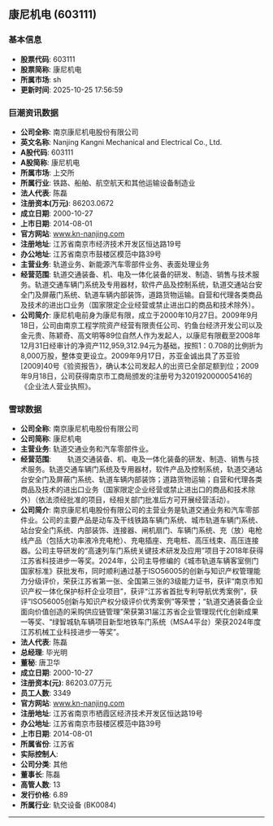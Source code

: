 ## 康尼机电 (603111)

### 基本信息

- **股票代码**: 603111
- **股票简称**: 康尼机电
- **所属市场**: sh
- **更新时间**: 2025-10-25 17:56:59

### 巨潮资讯数据

- **公司全称**: 南京康尼机电股份有限公司
- **英文名称**: Nanjing Kangni Mechanical and Electrical Co., Ltd.
- **A股代码**: 603111
- **A股简称**: 康尼机电
- **所属市场**: 上交所
- **所属行业**: 铁路、船舶、航空航天和其他运输设备制造业
- **法人代表**: 陈磊
- **注册资本(万元)**: 86203.0672
- **成立日期**: 2000-10-27
- **上市日期**: 2014-08-01
- **官方网站**: www.kn-nanjing.com
- **注册地址**: 江苏省南京市经济技术开发区恒达路19号
- **办公地址**: 江苏省南京市鼓楼区模范中路39号
- **主营业务**: 轨道业务、新能源汽车零部件业务、表面处理业务
- **经营范围**: 轨道交通装备、机、电及一体化装备的研发、制造、销售与技术服务。轨道交通车辆门系统及专用器材，软件产品及控制系统，轨道交通站台安全门及屏蔽门系统、轨道车辆内部装饰，道路货物运输。自营和代理各类商品及技术的进出口业务（国家限定企业经营或禁止进出口的商品和技术除外）。
- **公司简介**: 康尼机电前身为康尼有限，成立于2000年10月27日。2009年9月18日，公司由南京工程学院资产经营有限责任公司、钓鱼台经济开发公司以及金元贵、陈颖奇、高文明等89位自然人作为发起人，以康尼有限截至2008年12月31日经审计的净资产112,959,312.94元为基础，按照1：0.708的比例折为8,000万股，整体变更设立。2009年9月17日，苏亚金诚出具了苏亚验[2009]40号《验资报告》，确认本公司发起人的出资已全部足额到位；2009年9月18日，公司获得南京市工商局颁发的注册号为320192000005416的《企业法人营业执照》。

### 雪球数据

- **公司全称**: 南京康尼机电股份有限公司
- **公司简称**: 康尼机电
- **主营业务**: 轨道交通业务和汽车零部件业。
- **经营范围**: 　　轨道交通装备、机、电及一体化装备的研发、制造、销售与技术服务。轨道交通车辆门系统及专用器材，软件产品及控制系统，轨道交通站台安全门及屏蔽门系统、轨道车辆内部装饰；道路货物运输；自营和代理各类商品及技术的进出口业务（国家限定企业经营或禁止进出口的商品和技术除外）（依法须经批准的项目，经相关部门批准后方可开展经营活动）。
- **公司简介**: 南京康尼机电股份有限公司的主营业务是轨道交通业务和汽车零部件业。公司的主要产品是动车及干线铁路车辆门系统、城市轨道车辆门系统、站台安全门系统、内部装饰、连接器、闸机扇门、车辆门系统、充（放）电枪线产品（包括大功率液冷充电枪）、充电插座、充电桩、高压线束、高压连接器。公司主导研发的“高速列车门系统关键技术研发及应用”项目于2018年获得江苏省科技进步一等奖。2024年，公司主导修编的《城市轨道车辆客室侧门国家标准》获批发布，同时顺利通过基于ISO56005的创新与知识产权管理能力分级评价，荣获江苏省第一张、全国第三张的3级能力证书，获评“南京市知识产权一体化保护标杆企业项目”，获评“江苏省首批专利导航优秀案例”，获评“ISO56005创新与知识产权分级评价优秀案例”等荣誉；“轨道交通装备企业面向价值创造的采购供应链管理”荣获第31届江苏省企业管理现代化创新成果一等奖、“绿智城轨车辆项目新型地铁车门系统（MSA4平台）荣获2024年度江苏机械工业科技进步一等奖”。
- **法人代表**: 陈磊
- **总经理**: 毕光明
- **董秘**: 唐卫华
- **成立日期**: 2000-10-27
- **注册资本(元)**: 86203.07万元
- **员工人数**: 3349
- **官方网站**: www.kn-nanjing.com
- **注册地址**: 江苏省南京市栖霞区经济技术开发区恒达路19号
- **办公地址**: 江苏省南京市鼓楼区模范中路39号
- **上市日期**: 2014-08-01
- **所属省份**: 江苏省
- **实际控制人**: 
- **公司分类**: 其他
- **董事长**: 陈磊
- **高管人数**: 13
- **发行价格**: 6.89
- **所属行业**: 轨交设备 (BK0084)

---